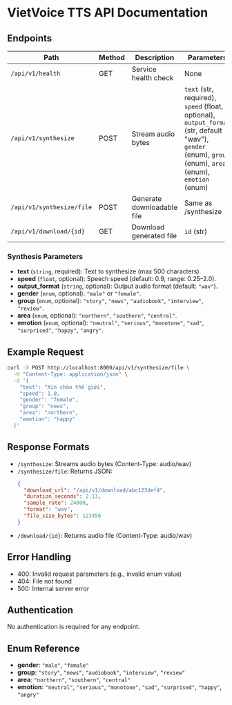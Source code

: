 # VietVoice TTS API Documentation

## Endpoints

| Path                      | Method | Description                | Parameters                                                                                                                                                |
| ------------------------- | ------ | -------------------------- | --------------------------------------------------------------------------------------------------------------------------------------------------------- |
| `/api/v1/health`          | GET    | Service health check       | None                                                                                                                                                      |
| `/api/v1/synthesize`      | POST   | Stream audio bytes         | `text` (str, required), `speed` (float, optional), `output_format` (str, default "wav"), `gender` (enum), `group` (enum), `area` (enum), `emotion` (enum) |
| `/api/v1/synthesize/file` | POST   | Generate downloadable file | Same as /synthesize                                                                                                                                       |
| `/api/v1/download/{id}`   | GET    | Download generated file    | `id` (str)                                                                                                                                                |

### Synthesis Parameters

- **text** (`string`, required): Text to synthesize (max 500 characters).
- **speed** (`float`, optional): Speech speed (default: 0.9, range: 0.25–2.0).
- **output_format** (`string`, optional): Output audio format (default: `"wav"`).
- **gender** (`enum`, optional): `"male"` or `"female"`.
- **group** (`enum`, optional): `"story"`, `"news"`, `"audiobook"`, `"interview"`, `"review"`.
- **area** (`enum`, optional): `"northern"`, `"southern"`, `"central"`.
- **emotion** (`enum`, optional): `"neutral"`, `"serious"`, `"monotone"`, `"sad"`, `"surprised"`, `"happy"`, `"angry"`.

## Example Request

```bash
curl -X POST http://localhost:8000/api/v1/synthesize/file \
  -H "Content-Type: application/json" \
  -d '{
    "text": "Xin chào thế giới",
    "speed": 1.0,
    "gender": "female",
    "group": "news",
    "area": "northern",
    "emotion": "happy"
  }'
```

## Response Formats

- `/synthesize`: Streams audio bytes (Content-Type: audio/wav)
- `/synthesize/file`: Returns JSON:
  ```json
  {
    "download_url": "/api/v1/download/abc123def4",
    "duration_seconds": 2.13,
    "sample_rate": 24000,
    "format": "wav",
    "file_size_bytes": 123456
  }
  ```
- `/download/{id}`: Returns audio file (Content-Type: audio/wav)

## Error Handling

- 400: Invalid request parameters (e.g., invalid enum value)
- 404: File not found
- 500: Internal server error

## Authentication

No authentication is required for any endpoint.

## Enum Reference

- **gender**: `"male"`, `"female"`
- **group**: `"story"`, `"news"`, `"audiobook"`, `"interview"`, `"review"`
- **area**: `"northern"`, `"southern"`, `"central"`
- **emotion**: `"neutral"`, `"serious"`, `"monotone"`, `"sad"`, `"surprised"`, `"happy"`, `"angry"`
